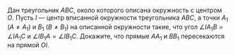 Дан треугольник $ABC$, около которого описана окружность с центром $O$. Пусть $I$ — центр вписанной окружности треугольника $ABC$, а точки $A_1$ ($A\neq A_1$) и $B_1$ ($B\neq B_1$) на описанной окружности такие, что угол $\angle IA_1B=\angle IA_1C$ и $\angle IB_1A=\angle IB_1C$. Докажите, что прямые $AA_1$ и $BB_1$ пересекаются на прямой $OI$.